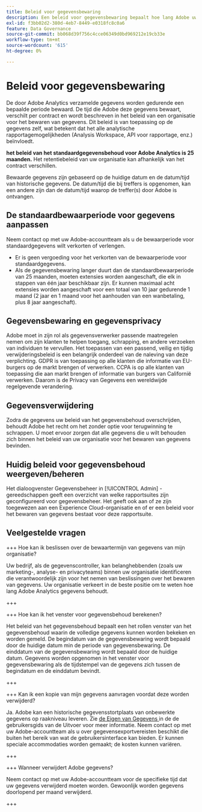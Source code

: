 ```yaml
---
title: Beleid voor gegevensbewaring
description: Een beleid voor gegevensbewaring bepaalt hoe lang Adobe uw gegevens opslaat.
exl-id: f3bb02d2-380d-4eb7-8449-e0318fc8c0a6
feature: Data Governance
source-git-commit: bb068d39f756c4cce06349d0bd969212e19cb33e
workflow-type: tm+mt
source-wordcount: '615'
ht-degree: 0%

---
```


# Beleid voor gegevensbewaring

De door Adobe Analytics verzamelde gegevens worden gedurende een bepaalde periode bewaard. De tijd die Adobe deze gegevens bewaart, verschilt per contract en wordt beschreven in het beleid van een organisatie voor het bewaren van gegevens. Dit beleid is van toepassing op de gegevens zelf, wat betekent dat het alle analytische rapportagemogelijkheden (Analysis Workspace, API voor rapportage, enz.) beïnvloedt.

**het beleid van het standaardgegevensbehoud voor Adobe Analytics is 25 maanden.** Het retentiebeleid van uw organisatie kan afhankelijk van het contract verschillen.

Bewaarde gegevens zijn gebaseerd op de huidige datum en de datum/tijd van historische gegevens. De datum/tijd die bij treffers is opgenomen, kan een andere zijn dan de datum/tijd waarop de treffer(s) door Adobe is ontvangen.

## De standaardbewaarperiode voor gegevens aanpassen

Neem contact op met uw Adobe-accountteam als u de bewaarperiode voor standaardgegevens wilt verkorten of verlengen.

* Er is geen vergoeding voor het verkorten van de bewaarperiode voor standaardgegevens.
* Als de gegevensbewaring langer duurt dan de standaardbewaarperiode van 25 maanden, moeten extensies worden aangeschaft, die elk in stappen van één jaar beschikbaar zijn. Er kunnen maximaal acht extensies worden aangeschaft voor een totaal van 10 jaar gedurende 1 maand (2 jaar en 1 maand voor het aanhouden van een wanbetaling, plus 8 jaar aangeschaft).

## Gegevensbewaring en gegevensprivacy

Adobe moet in zijn rol als gegevensverwerker passende maatregelen nemen om zijn klanten te helpen toegang, schrapping, en andere verzoeken van individuen te vervullen. Het toepassen van een passend, veilig en tijdig verwijderingsbeleid is een belangrijk onderdeel van de naleving van deze verplichting. GDPR is van toepassing op alle klanten die informatie van EU-burgers op de markt brengen of verwerken. CCPA is op alle klanten van toepassing die aan markt brengen of informatie van burgers van Californië verwerken. Daarom is de Privacy van Gegevens een wereldwijde regelgevende verandering.

## Gegevensverwijdering

Zodra de gegevens uw beleid van het gegevensbehoud overschrijden, behoudt Adobe het recht om het zonder optie voor terugwinning te schrappen. U moet ervoor zorgen dat alle gegevens die u wilt behouden zich binnen het beleid van uw organisatie voor het bewaren van gegevens bevinden.

## Huidig beleid voor gegevensbehoud weergeven/beheren

Het dialoogvenster Gegevensbeheer in [!UICONTROL Admin] -gereedschappen geeft een overzicht van welke rapportsuites zijn geconfigureerd voor gegevensbeheer. Het geeft ook aan of ze zijn toegewezen aan een Experience Cloud-organisatie en of er een beleid voor het bewaren van gegevens bestaat voor deze rapportsuite.

## Veelgestelde vragen

+++ Hoe kan ik beslissen over de bewaartermijn van gegevens van mijn organisatie?

Uw bedrijf, als de gegevenscontroller, kan belanghebbenden (zoals uw marketing-, analyse- en privacyteams) binnen uw organisatie identificeren die verantwoordelijk zijn voor het nemen van beslissingen over het bewaren van gegevens. Uw organisatie verkeert in de beste positie om te weten hoe lang Adobe Analytics gegevens behoudt.

+++

+++ Hoe kan ik het venster voor gegevensbehoud berekenen?

Het beleid van het gegevensbehoud bepaalt een het rollen venster van het gegevensbehoud waarin de volledige gegevens kunnen worden bekeken en worden gemeld. De begindatum van de gegevensbewaring wordt bepaald door de huidige datum min de periode van gegevensbewaring. De einddatum van de gegevensbewaring wordt bepaald door de huidige datum. Gegevens worden opgenomen in het venster voor gegevensbewaring als de tijdstempel van de gegevens zich tussen de begindatum en de einddatum bevindt.

+++

+++ Kan ik een kopie van mijn gegevens aanvragen voordat deze worden verwijderd?

Ja. Adobe kan een historische gegevensstortplaats van onbewerkte gegevens op raakniveau leveren. Zie [ de Eigen van Gegevens ](/help/export/analytics-data-feed/data-feed-overview.md) in de de gebruikersgids van de Uitvoer voor meer informatie. Neem contact op met uw Adobe-accountteam als u over gegevensexportvereisten beschikt die buiten het bereik van wat de gebruikersinterface kan bieden. Er kunnen speciale accommodaties worden gemaakt; de kosten kunnen variëren.

+++

+++ Wanneer verwijdert Adobe gegevens?

Neem contact op met uw Adobe-accountteam voor de specifieke tijd dat uw gegevens verwijderd moeten worden. Gewoonlijk worden gegevens doorlopend per maand verwijderd.

+++

